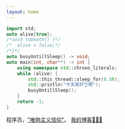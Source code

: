 ```yaml
---
layout: home
---
```


```cpp
import std;
auto alive{true};
/*void toDeath() {*/
/*  alive = false;*/
/*}*/
auto busyUntillSleep() -> void;
auto main(int, char**) -> int {
    using namespace std::chrono_literals;
    while (alive) {
        std::this_thread::sleep_for(8.5h);
        std::println("今天真好👌啊");
        busyUntillSleep();
    }
    return -1;
}
```
程序员，["唯物主义信仰"](http://opinion.people.com.cn/n/2015/1019/c159301-27711780.html)。
[我的博客👨🏻‍💻](./blog.md)
<!--我在这样的环境长大，自然而然就是“唯物主义信仰”。-->
<!---->
<!--即使后来接触了许多其它思想，也越来越坚定的认同：我精神世界的不满意，一定是源于物质世界的某方面未得到满足，通过切实有效的行动改造物质世界，是解决精神世界不满意的最优方式。-->
<!---->
<!--没有办法通过改造物质世界的方式解决每一个忧虑，此时，以物质世界为根基，重新塑造精神世界，接受现状，也是很好的解决措施，人就是有许多解决不了的事情。-->
<!---->
<!--也没必要每件事情都解决，烦恼总是会有。-->
<!---->
<!--我被《庄子》和《周易》中描述的价值观吸引，它们描述了无为，自强，谦逊，行动以及带给身边人价值或正向情绪等。-->
<!---->
<!--我不想碌碌无为、得过且过，我内心总有对美好的追求。我有很多想法，我正在努力拥有高效率的生活以支撑这些想法。一切前提条件是精力充沛，所以我的第一步就是要做到高质量的睡眠。-->
<!-- 感觉说了那么多，不如不说。。。-->
<!--我是个程序员：-->

<ProfileMe />

<!--这个网站的内容主要是我的blog。-->

<div id="footer" style="
    bottom: -25px;
    left: 0;
    width: 100%;
    text-align: center;
    font-size: 13px;
    line-height: 22px;
    position: absolute;
    /* background-color: rgba(150, 150, 150, 0.4); */
    /* border-top: 1px dashed rgba(150, 150, 150, 0.4); */
    /* line-height: 30px; */
    cursor: pointer;
    z-index: 100;
  ">
  <span style="position: relative">
    <a href="https://beian.miit.gov.cn/">豫ICP备2023028578号 </a>
  </span>
  |
  <span style="position: relative">
    <a href="https://beian.mps.gov.cn/#/query/webSearch?code=41061102000409">豫公网安备41061102000409号</a>
  </span>
</div>

<style>

#footer {
  background-color: var(--vp-c-bg);

  border-color: var(--vp-input-border-color);
}
</style>




<!-- 
这是成果展示，不是历程。它是要输出<<给别人看的>>，人们更关注结果，而不是过程。
只考虑当前的状态，而不考虑未来的情况，



所以此部分输出的是:

-->
